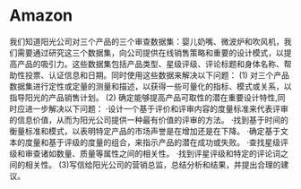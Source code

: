 # Amazon
我们知道阳光公司对三个产品的三个审查数据集：婴儿奶嘴、微波炉和吹风机，我们需要通过研究这三个数据集，向公司提供在线销售策略和重要的设计模式，以提高产品的吸引力。这些数据集包括产品类型、星级评级、评论标题和身体名称、帮助性投票、认证信息和日期。同时使用这些数据来解决以下问题：
(1)	对三个产品数据集进行定性或定量的测量和描述，以获得一些可量化的指标、模式或关系，以指导阳光的产品销售计划。
(2)	确定能够提高产品可取性的潜在重要设计特性,同时应进一步解决以下问题：
·设计一个基于评价和评审内容的度量标准来代表评审的信息价值，从而为阳光公司提供一种最有价值的评审的方法。
·找到基于时间的衡量标准和模式，以表明特定产品的市场声誉是在增加还是在下降。
·确定基于文本的度量和基于评级的度量的组合，来指示产品的潜在成功或失败。
·查找星级评级和审查诸如数量、质量等属性之间的相关性。
·找到评星评级和特定的评论词之间的相关性。
(3)写信给阳光公司的营销总监，总结分析和结果，并提出合理的建议。
